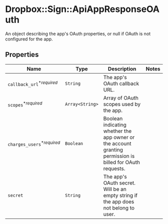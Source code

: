# Dropbox::Sign::ApiAppResponseOAuth

An object describing the app&#39;s OAuth properties, or null if OAuth is not configured for the app.

## Properties

| Name | Type | Description | Notes |
| ---- | ---- | ----------- | ----- |
| `callback_url`<sup>*_required_</sup> | ```String``` |  The app&#39;s OAuth callback URL.  |  |
| `scopes`<sup>*_required_</sup> | ```Array<String>``` |  Array of OAuth scopes used by the app.  |  |
| `charges_users`<sup>*_required_</sup> | ```Boolean``` |  Boolean indicating whether the app owner or the account granting permission is billed for OAuth requests.  |  |
| `secret` | ```String``` |  The app&#39;s OAuth secret. Will be an empty string if the app does not belong to user.  |  |

